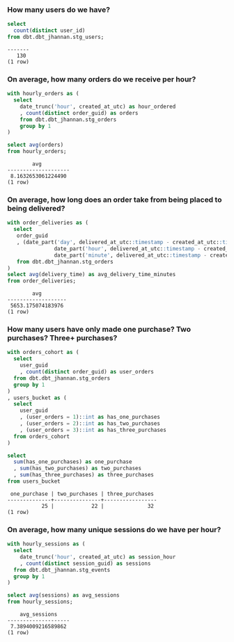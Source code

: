 ### How many users do we have? 
```sql
select 
  count(distinct user_id) 
from dbt.dbt_jhannan.stg_users;
```
```
-------
   130
(1 row)
```
### On average, how many orders do we receive per hour?
```sql
with hourly_orders as (
  select
    date_trunc('hour', created_at_utc) as hour_ordered
    , count(distinct order_guid) as orders
    from dbt.dbt_jhannan.stg_orders
    group by 1
)

select avg(orders)
from hourly_orders;
```
```
        avg         
--------------------
 8.1632653061224490
(1 row)
```
### On average, how long does an order take from being placed to being delivered?
```sql
with order_deliveries as (
  select
   order_guid
   , (date_part('day', delivered_at_utc::timestamp - created_at_utc::timestamp) * 24 + 
               date_part('hour', delivered_at_utc::timestamp - created_at_utc::timestamp)) * 60 +
               date_part('minute', delivered_at_utc::timestamp - created_at_utc::timestamp) as delivery_time
   from dbt.dbt_jhannan.stg_orders
)
select avg(delivery_time) as avg_delivery_time_minutes
from order_deliveries;
```
```
        avg        
-------------------
 5653.175074183976
(1 row)
```
### How many users have only made one purchase? Two purchases? Three+ purchases? 
```sql
with orders_cohort as (
  select
    user_guid
    , count(distinct order_guid) as user_orders
  from dbt.dbt_jhannan.stg_orders
  group by 1
)
, users_bucket as (
  select 
    user_guid
    , (user_orders = 1)::int as has_one_purchases
    , (user_orders = 2)::int as has_two_purchases
    , (user_orders = 3)::int as has_three_purchases
  from orders_cohort
)

select
  sum(has_one_purchases) as one_purchase
  , sum(has_two_purchases) as two_purchases
  , sum(has_three_purchases) as three_purchases
from users_bucket
```
```
 one_purchase | two_purchases | three_purchases 
--------------+---------------+-----------------
           25 |            22 |              32
(1 row)
```

### On average, how many unique sessions do we have per hour?
```sql
with hourly_sessions as (
  select
    date_trunc('hour', created_at_utc) as session_hour
    , count(distinct session_guid) as sessions
  from dbt.dbt_jhannan.stg_events
  group by 1
)

select avg(sessions) as avg_sessions
from hourly_sessions;
```
```
    avg_sessions    
--------------------
 7.3894009216589862
(1 row)
```